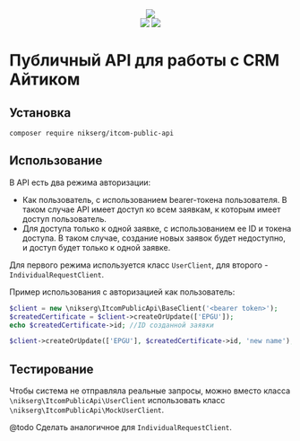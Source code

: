 <center><img src="https://uc-itcom.ru/themes/custom/itcom2/img/logo.svg" /></center>
<center><img src="https://scrutinizer-ci.com/g/nikserg/itcom-public-api/badges/quality-score.png?b=main" />
<img src="https://scrutinizer-ci.com/g/nikserg/itcom-public-api/badges/code-intelligence.svg?b=main" /></center>

# Публичный API для работы с CRM Айтиком

## Установка

`composer require nikserg/itcom-public-api`

## Использование

В API есть два режима авторизации:

- Как пользователь, с использованием bearer-токена пользователя. В таком случае API имеет доступ ко всем заявкам, к
  которым имеет доступ пользователь.
- Для доступа только к одной заявке, с использованием ее ID и токена доступа. В таком случае, создание новых заявок
  будет недоступно, и доступ будет только к одной заявке.

Для первого режима используется класс `UserClient`, для второго - `IndividualRequestClient`.

Пример использования с авторизацией как пользователь:
```php
$client = new \nikserg\ItcomPublicApi\BaseClient('<bearer token>');
$createdCertificate = $client->createOrUpdate(['EPGU']);
echo $createdCertificate->id; //ID созданной заявки

$client->createOrUpdate(['EPGU'], $createdCertificate->id, 'new name'); //Обновление заявки
```

## Тестирование

Чтобы система не отправляла реальные запросы, можно вместо класса `\nikserg\ItcomPublicApi\UserClient` использовать
класс `\nikserg\ItcomPublicApi\MockUserClient`.

@todo Сделать аналогичное для `IndividualRequestClient`.
